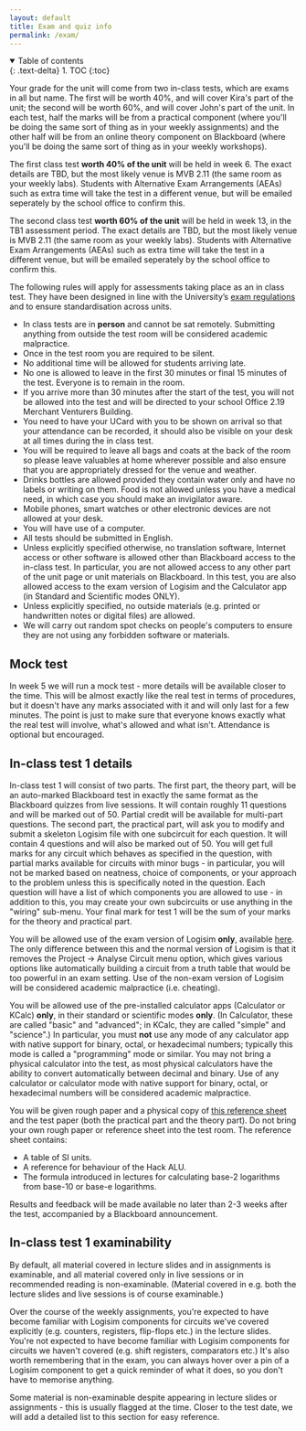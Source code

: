 ```yaml
---
layout: default
title: Exam and quiz info
permalink: /exam/
---
```

<details open markdown="block">
<summary>
Table of contents
</summary>
{: .text-delta}
1. TOC
{:toc}
</details>

Your grade for the unit will come from two in-class tests, which are exams in all but name. The first will be worth 40%, and will cover Kira's part of the unit; the second will be worth 60%, and will cover John's part of the unit. In each test, half the marks will be from a practical component (where you'll be doing the same sort of thing as in your weekly assignments) and the other half will be from an online theory component on Blackboard (where you'll be doing the same sort of thing as in your weekly workshops). 

The first class test **worth 40% of the unit** will be held in week 6. The exact details are TBD, but the most likely venue is MVB 2.11 (the same room as your weekly labs). Students with Alternative Exam Arrangements (AEAs) such as extra time will take the test in a different venue, but will be emailed seperately by the school office to confirm this.

The second class test **worth 60% of the unit** will be held in week 13, in the TB1 assessment period. The exact details are TBD, but the most likely venue is MVB 2.11 (the same room as your weekly labs). Students with Alternative Exam Arrangements (AEAs) such as extra time will take the test in a different venue, but will be emailed seperately by the school office to confirm this.

The following rules will apply for assessments taking place as an in class test. They have been designed in line with the University’s [exam regulations](https://www.bristol.ac.uk/media-library/sites/academic-quality/documents/taught-code/annexes/university-examination-regulations.pdf) and to ensure standardisation across units.

* In class tests are in **person** and cannot be sat remotely. Submitting anything from outside the test room will be considered academic malpractice.
* Once in the test room you are required to be silent.
* No additional time will be allowed for students arriving late.
* No one is allowed to leave in the first 30 minutes or final 15 minutes of the test. Everyone is to remain in the room.
* If you arrive more than 30 minutes after the start of the test, you will not be allowed into the test and will be directed to your school Office 2.19 Merchant Venturers Building.
* You need to have your UCard with you to be shown on arrival so that your attendance can be recorded, it should also be visible on your desk at all times during the in class test.
* You will be required to leave all bags and coats at the back of the room so please leave valuables at home wherever possible and also ensure that you are appropriately dressed for the venue and weather.
* Drinks bottles are allowed provided they contain water only and have no labels or writing on them. Food is not allowed unless you have a medical need, in which case you should make an invigilator aware.
* Mobile phones, smart watches or other electronic devices are not allowed at your desk.
* You will have use of a computer.
* All tests should be submitted in English.
* Unless explicitly specified otherwise, no translation software, Internet access or other software is allowed other than Blackboard access to the in-class test. In particular, you are not allowed access to any other part of the unit page or unit materials on Blackboard. In this test, you are also allowed access to the exam version of Logisim and the Calculator app (in Standard and Scientific modes ONLY).
* Unless explicitly specified, no outside materials (e.g. printed or handwritten notes or digital files) are allowed.
* We will carry out random spot checks on people's computers to ensure they are not using any forbidden software or materials.

## Mock test

In week 5 we will run a mock test - more details will be available closer to the time. This will be almost exactly like the real test in terms of procedures, but it doesn't have any marks associated with it and will only last for a few minutes. The point is just to make sure that everyone knows exactly what the real test will involve, what's allowed and what isn't. Attendance is optional but encouraged.

## In-class test 1 details

In-class test 1 will consist of two parts. The first part, the theory part, will be an auto-marked Blackboard test in exactly the same format as the Blackboard quizzes from live sessions. It will contain roughly 11 questions and will be marked out of 50. Partial credit will be available for multi-part questions. The second part, the practical part, will ask you to modify and submit a skeleton Logisim file with one subcircuit for each question. It will contain 4 questions and will also be marked out of 50. You will get full marks for any circuit which behaves as specified in the question, with partial marks available for circuits with minor bugs - in particular, you will not be marked based on neatness, choice of components, or your approach to the problem unless this is specifically noted in the question. Each question will have a list of which components you are allowed to use - in addition to this, you may create your own subcircuits or use anything in the "wiring" sub-menu. Your final mark for test 1 will be the sum of your marks for the theory and practical part. 

You will be allowed use of the exam version of Logisim **only**, available [here](../exam_files/LogiExam.jar). The only difference between this and the normal version of Logisim is that it removes the Project -> Analyse Circuit menu option, which gives various options like automatically building a circuit from a truth table that would be too powerful in an exam setting. Use of the non-exam version of Logisim will be considered academic malpractice (i.e. cheating).

You will be allowed use of the pre-installed calculator apps (Calculator or KCalc) **only**, in their standard or scientific modes **only**. (In Calculator, these are called "basic" and "advanced"; in KCalc, they are called "simple" and "science".) In particular, you must **not** use any mode of any calculator app with native support for binary, octal, or hexadecimal numbers; typically this mode is called a "programming" mode or similar. You may not bring a physical calculator into the test, as most physical calculators have the ability to convert automatically between decimal and binary. Use of any calculator or calculator mode with native support for binary, octal, or hexadecimal numbers will be considered academic malpractice.

You will be given rough paper and a physical copy of [this reference sheet](../exam_files/reference.pdf) and the test paper (both the practical part and the theory part). Do not bring your own rough paper or reference sheet into the test room. The reference sheet contains:

* A table of SI units.
* A reference for behaviour of the Hack ALU.
* The formula introduced in lectures for calculating base-2 logarithms from base-10 or base-e logarithms.

Results and feedback will be made available no later than 2-3 weeks after the test, accompanied by a Blackboard announcement. 

<!--Two practice papers are available below; the actual test will be similar in form and content. Note that these papers don't have any questions on transistors, but transistors *are* examinable.

* [Practice paper A: Theory part](https://www.ole.bris.ac.uk/webapps/blackboard/content/launchAssessment.jsp?course_id=_260193_1&content_id=_9184643_1&mode=cpview) (model answers available on submission, just click OK)
* [Practice paper A: Practical part](../exam_files/Paper_A_practical.pdf) ([skeleton file](../exam_files/Paper_A_practical_skeleton.circ), [model answers](../exam_files/Paper_A_practical_answers.circ))
* [Practice paper B: Theory part](https://www.ole.bris.ac.uk/webapps/blackboard/content/launchAssessment.jsp?course_id=_260193_1&content_id=_9184673_1&mode=cpview) (model answers available on submission, just click OK)
* [Practice paper B: Practical part](../exam_files/Paper_1B_practical.pdf) ([skeleton](../exam_files/Paper_1B_practical_skeleton.circ), model answers TBD)

**DO NOT TAKE THESE LIVE YET**, formats need harmonising and paper B may need revising -->

## In-class test 1 examinability

By default, all material covered in lecture slides and in assignments is examinable, and all material covered only in live sessions or in recommended reading is non-examinable. (Material covered in e.g. both the lecture slides and live sessions is of course examinable.)

Over the course of the weekly assignments, you're expected to have become familiar with Logisim components for circuits we've covered explicitly (e.g. counters, registers, flip-flops etc.) in the lecture slides. You're not expected to have become familiar with Logisim components for circuits we haven't covered (e.g. shift registers, comparators etc.) It's also worth remembering that in the exam, you can always hover over a pin of a Logisim component to get a quick reminder of what it does, so you don't have to memorise anything.

Some material is non-examinable despite appearing in lecture slides or assignments - this is usually flagged at the time. Closer to the test date, we will add a detailed list to this section for easy reference.

<!--## In-class test 2 details

In-class test 2 will consist of two parts. The first part, the theory part, will be an auto-marked Blackboard test in exactly the same format as the Blackboard quizzes from live sessions and the theory part of test 1. It will contain roughly 11 questions and will be marked out of 50. Partial credit will be available for multi-part questions. The second part, the practical part, will ask you to submit a .zip file with one .asm file for each question. It will contain 4 questions and will also be marked out of 50. You will get full marks for any assembly program which behaves as specified in the question, with partial marks available for programs with minor bugs - in particular, if your program works then you will not be marked down based on neatness, code hygiene, efficiency, or your approach to the problem unless this is specifically noted in the question. However, if your code doesn't work, you may get partial credit based on your thought process. For this reason, we recommend writing comments as you go. Your final mark for test 2 will be the sum of your marks for the theory and practical part.

You will be allowed use of the following software **only**:

* The Hack CPU emulator.
* The Hack assembler.
* A web browser (which may only be used to fill out the theory part of the test and submit the practical part of the test).
* The pre-installed text editor "Text editor" to write your assembly code. (You are not allowed to use VS Code, as there are Hack plugins available for it.)
* The pre-installed calculator apps (Calculator and KCalc) in any mode.
* A terminal only to start the CPU emulator and assembler (since they run as shell scripts).

You may not bring a physical calculator into the test, as in the absence of an approved model whitelist it's hard to tell from a distance which calculators are programmable and which aren't. You will be given rough paper and a physical copy of [this reference sheet](../exam_files/reference2.pdf) and the test paper (both the practical part and the theory part). Do not bring your own rough paper or reference sheet into the exam room. Use of outside materials will be considered academic malpractice and dealt with harshly. The reference sheet contains:

* A table of Hack characters and their integer values.
* A reference for the format of A-instructions, C-instructions, and most of Hack assembly.
* A reference for the arithmetic and logical operations supported by Hack VM.
* A reference for the standard memory map from Hack VM to Hack assembly.

Results and feedback will be made available in January by email at the same time as your results from Programming in C and Overview of Software Tools. 

Two practice papers are available below; the actual test will be similar in form and content.

* [Practice paper A: Theory part](https://www.ole.bris.ac.uk/webapps/blackboard/content/launchAssessment.jsp?course_id=_260193_1&content_id=_9184855_1&mode=cpview) (model answers available on submission)
* [Practice paper A: Practical part](../exam_files/Paper_2A_practical.pdf) ([model answers](../exam_files/Paper_2A_practical_answers.zip))
* [Practice paper B: Theory part](https://www.ole.bris.ac.uk/webapps/blackboard/content/launchAssessment.jsp?course_id=_260193_1&content_id=_9184866_1&mode=cpview)
* [Practice paper B: Practical part](../exam_files/Paper_2B_practical.pdf) ([model answers](../exam_files/Paper_2B_practical_answers.zip))

**DO NOT TAKE THESE LIVE YET**, formats need harmonising and paper B may need revising

## Test 2 examinability

By default, all material covered in lecture slides and in assignments is examinable, and all material covered only in live sessions or in recommended reading is non-examinable. (Material covered in e.g. both the lecture slides and live sessions is of course examinable.) 

Some material is non-examinable despite appearing in lecture slides or assignments - this is usually flagged at the time. Closer to the test date, we will add a detailed list to this section for easy reference.-->